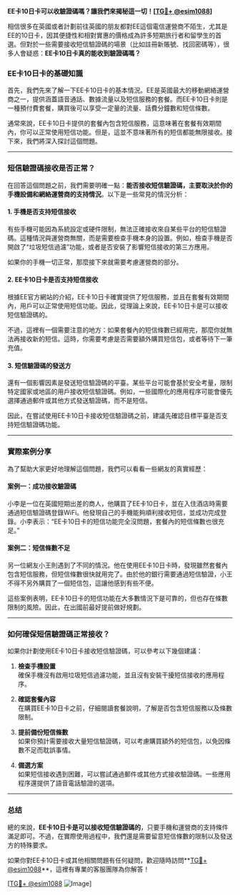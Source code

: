 **EE卡10日卡可以收驗證碼嗎？讓我們來揭秘這一切！[[TG💪+ @esim1088](https://t.me/s/esim1088)]**

相信很多在英國或者計劃前往英國的朋友都對EE這個電信運營商不陌生，尤其是EE的10日卡，因其便捷性和相對實惠的價格成為許多短期旅行者和留學生的首選。但對於一些需要接收短信驗證碼的場景（比如註冊新賬號、找回密碼等），很多人會疑惑：**EE卡10日卡真的能收到驗證碼嗎？**

### EE卡10日卡的基礎知識

首先，我們先來了解一下EE卡10日卡的基本情況。EE是英國最大的移動網絡運營商之一，提供涵蓋語音通話、數據流量以及短信服務的套餐。而EE卡10日卡則是一種預付費套餐，購買後可以享受一定量的流量、話費分鐘數和短信條數。

通常來說，EE卡10日卡提供的套餐內包含短信服務，這意味著在套餐有效期間內，你可以正常使用短信功能。但是，這並不意味著所有的短信都能無限接收。接下來，我們將深入探討這個問題。

---

### 短信驗證碼接收是否正常？

在回答這個問題之前，我們需要明確一點：**能否接收短信驗證碼，主要取決於你的手機設備和網絡運營商的支持情況**。以下是一些常見的情況分析：

#### 1. **手機是否支持短信接收**
有些手機可能因為系統設定或硬件限制，無法正確接收來自某些平台的短信驗證碼。這種情況與運營商無關，而是需要檢查手機本身的設置。例如，檢查手機是否開啟了“垃圾短信過濾”功能，或者是否安裝了影響短信接收的第三方應用。

如果你的手機一切正常，那麼接下來就需要考慮運營商的部分。

#### 2. **EE卡10日卡是否支持短信接收**
根據EE官方網站的介紹，EE卡10日卡確實提供了短信服務，並且在套餐有效期間內，用戶可以正常使用短信功能。因此，從理論上來說，EE卡10日卡是可以接收短信驗證碼的。

不過，這裡有一個需要注意的地方：如果套餐內的短信條數已經用完，那麼你就無法再接收新的短信。這時，你需要考慮是否需要額外購買短信包，或者等待下一筆充值。

#### 3. **短信驗證碼的發送方**
還有一個影響因素是發送短信驗證碼的平臺。某些平台可能會基於安全考量，限制特定國家或地區的用戶接收短信驗證碼。例如，一些國際化的應用程序可能會優先選擇通過郵件或其他方式發送驗證碼，而不是短信。

因此，在嘗試使用EE卡10日卡接收短信驗證碼之前，建議先確認目標平臺是否支持短信驗證碼功能。

---

### 實際案例分享

為了幫助大家更好地理解這個問題，我們可以看看一些網友的真實經歷：

#### 案例一：成功接收驗證碼
小李是一位在英國短期出差的商人，他購買了EE卡10日卡，並在入住酒店時需要通過短信驗證碼登錄WiFi。他發現自己的手機能夠順利接收短信，並成功完成登錄。小李表示：“EE卡10日卡的短信功能完全沒問題，套餐內的短信條數也很充足。”

#### 案例二：短信條數不足
另一位網友小王則遇到了不同的情況。他在使用EE卡10日卡時，發現雖然套餐內包含短信服務，但短信條數很快就用完了。由於他的銀行需要通過短信驗證，小王不得不另外購買了一個短信包，這讓他感到有些不便。

這些案例表明，EE卡10日卡的短信功能在大多數情況下是可靠的，但也存在條數限制的風險。因此，在出國前最好提前做好規劃。

---

### 如何確保短信驗證碼正常接收？

如果你計劃使用EE卡10日卡接收短信驗證碼，可以參考以下幾個建議：

1. **檢查手機設置**  
   確保手機沒有啟用垃圾短信過濾功能，並且沒有安裝干擾短信接收的應用程序。

2. **確認套餐內容**  
   在購買EE卡10日卡之前，仔細閱讀套餐說明，了解是否包含短信服務以及條數限制。

3. **提前備份短信條數**  
   如果你預計需要接收大量短信驗證碼，可以考慮購買額外的短信包，以免因條數不足而耽誤事情。

4. **備選方案**  
   如果短信接收遇到困難，可以嘗試通過郵件或其他方式接收驗證碼。一些應用程序還提供了語音電話驗證的選項。

---

### 总结

總的來說，**EE卡10日卡是可以接收短信驗證碼的**，只要手機和運營商的支持條件滿足即可。不過，在實際使用過程中，我們還是需要留意短信條數的限制以及發送方的特殊要求。

如果你對EE卡10日卡或其他相關問題有任何疑問，歡迎隨時訪問**[TG💪+ @esim1088](https://t.me/s/esim1088)**，這裡有專業的客服團隊為你解答！

[[TG💪+ @esim1088](https://t.me/s/esim1088) ![Image](https://i.postimg.cc/4NQfJmqS/Snipaste-2025-05-13-00-14-12.png)]